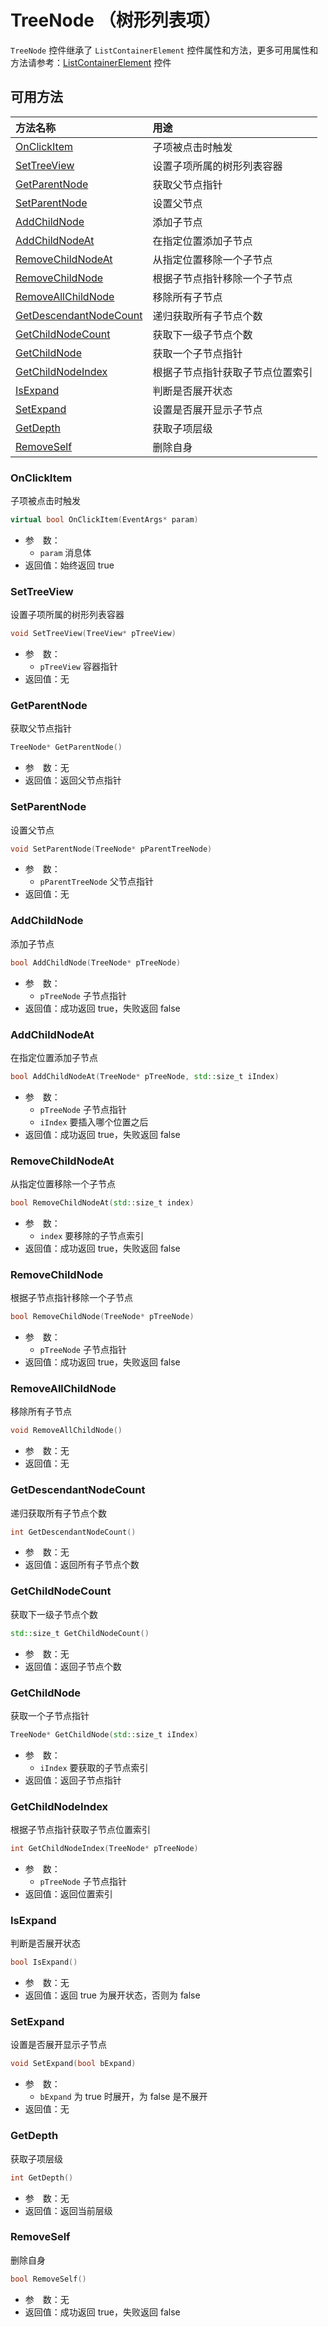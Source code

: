 # TreeNode （树形列表项）

`TreeNode` 控件继承了 `ListContainerElement` 控件属性和方法，更多可用属性和方法请参考：[ListContainerElement](ListContainerElement.md) 控件

## 可用方法

| 方法名称 | 用途 |
| :--- | :--- |
| [OnClickItem](#OnClickItem) | 子项被点击时触发 |
| [SetTreeView](#SetTreeView) | 设置子项所属的树形列表容器 |
| [GetParentNode](#GetParentNode) | 获取父节点指针 |
| [SetParentNode](#SetParentNode) | 设置父节点 |
| [AddChildNode](#AddChildNode) | 添加子节点 |
| [AddChildNodeAt](#AddChildNodeAt) | 在指定位置添加子节点 |
| [RemoveChildNodeAt](#RemoveChildNodeAt) | 从指定位置移除一个子节点 |
| [RemoveChildNode](#RemoveChildNode) | 根据子节点指针移除一个子节点 |
| [RemoveAllChildNode](#RemoveAllChildNode) | 移除所有子节点 |
| [GetDescendantNodeCount](#GetDescendantNodeCount) | 递归获取所有子节点个数 |
| [GetChildNodeCount](#GetChildNodeCount) | 获取下一级子节点个数 |
| [GetChildNode](#GetChildNode) | 获取一个子节点指针 |
| [GetChildNodeIndex](#GetChildNodeIndex) | 根据子节点指针获取子节点位置索引 |
| [IsExpand](#IsExpand) | 判断是否展开状态 |
| [SetExpand](#SetExpand) | 设置是否展开显示子节点 |
| [GetDepth](#GetDepth) | 获取子项层级 |
| [RemoveSelf](#RemoveSelf) | 删除自身 |


### OnClickItem

子项被点击时触发

```cpp
virtual bool OnClickItem(EventArgs* param)
```

 - 参&emsp;数：  
    - `param` 消息体
 - 返回值：始终返回 true

### SetTreeView

设置子项所属的树形列表容器

```cpp
void SetTreeView(TreeView* pTreeView)
```

 - 参&emsp;数：  
    - `pTreeView` 容器指针
 - 返回值：无

### GetParentNode

获取父节点指针

```cpp
TreeNode* GetParentNode()
```

 - 参&emsp;数：无  
 - 返回值：返回父节点指针

### SetParentNode

设置父节点

```cpp
void SetParentNode(TreeNode* pParentTreeNode)
```

 - 参&emsp;数：  
    - `pParentTreeNode` 父节点指针
 - 返回值：无

### AddChildNode

添加子节点

```cpp
bool AddChildNode(TreeNode* pTreeNode)
```

 - 参&emsp;数：  
    - `pTreeNode` 子节点指针
 - 返回值：成功返回 true，失败返回 false

### AddChildNodeAt

在指定位置添加子节点

```cpp
bool AddChildNodeAt(TreeNode* pTreeNode, std::size_t iIndex)
```

 - 参&emsp;数：  
    - `pTreeNode` 子节点指针
    - `iIndex` 要插入哪个位置之后
 - 返回值：成功返回 true，失败返回 false

### RemoveChildNodeAt

从指定位置移除一个子节点

```cpp
bool RemoveChildNodeAt(std::size_t index)
```

 - 参&emsp;数：  
    - `index` 要移除的子节点索引
 - 返回值：成功返回 true，失败返回 false

### RemoveChildNode

根据子节点指针移除一个子节点

```cpp
bool RemoveChildNode(TreeNode* pTreeNode)
```

 - 参&emsp;数：  
    - `pTreeNode` 子节点指针
 - 返回值：成功返回 true，失败返回 false

### RemoveAllChildNode

移除所有子节点

```cpp
void RemoveAllChildNode()
```

 - 参&emsp;数：无  
 - 返回值：无

### GetDescendantNodeCount

递归获取所有子节点个数

```cpp
int GetDescendantNodeCount()
```

 - 参&emsp;数：无  
 - 返回值：返回所有子节点个数

### GetChildNodeCount

获取下一级子节点个数

```cpp
std::size_t GetChildNodeCount()
```

 - 参&emsp;数：无  
 - 返回值：返回子节点个数

### GetChildNode

获取一个子节点指针

```cpp
TreeNode* GetChildNode(std::size_t iIndex)
```

 - 参&emsp;数：  
    - `iIndex` 要获取的子节点索引
 - 返回值：返回子节点指针

### GetChildNodeIndex

根据子节点指针获取子节点位置索引

```cpp
int	GetChildNodeIndex(TreeNode* pTreeNode)
```

 - 参&emsp;数：  
    - `pTreeNode` 子节点指针
 - 返回值：返回位置索引

### IsExpand

判断是否展开状态

```cpp
bool IsExpand()
```

 - 参&emsp;数：无  
 - 返回值：返回 true 为展开状态，否则为 false

### SetExpand

设置是否展开显示子节点

```cpp
void SetExpand(bool bExpand)
```

 - 参&emsp;数：  
    - `bExpand` 为 true 时展开，为 false 是不展开
 - 返回值：无

### GetDepth

获取子项层级

```cpp
int GetDepth()
```

 - 参&emsp;数：无  
 - 返回值：返回当前层级

### RemoveSelf

删除自身

```cpp
bool RemoveSelf()
```

 - 参&emsp;数：无  
 - 返回值：成功返回 true，失败返回 false